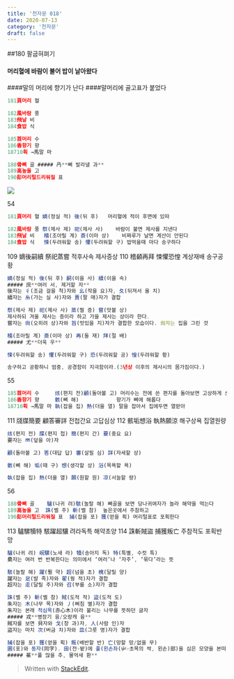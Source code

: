 ```yaml
---
title: '천자문 018'
date: 2020-07-13
category: '천자문'
draft: false
---
```

##180  팔굽혀펴기
 #### 머리혈에 바람이 불어 밥이 날아왔다
####말의 머리에 향기가 난다
####말머리에  골고표가 붙었다

```js
181頁머리 혈

182風바람 풍
183飛날 비
184食밥 식

185首머리 수
186香향기 향
18710획 →馬말 마

188骨뼈 골 ##### 冎**뼈 발라낼 과**
189高높을 고
190髟머리털드리워질 표

```
![](https://i.ibb.co/Y3cw2nN/Screen-Shot-2020-07-13-at-12-05-05-PM.png)


54
```js
181頁머리 혈 嫡(정실 적) 後(뒤 후)   머리혈에 적이 후면에 있따

182風바람 풍 祭(제사 제) 祀(제사 사)    바람이 불면 제사를 지낸다
183飛날 비   稽(조아릴 계) 斎(이마 상)    비짜루가 날면 계산이 안된다
184食밥 식   悚(두려워할 송) 懼(두려워할 구) 밥먹을때 마다 송구하다
```
109 嫡後嗣續 祭祀蒸嘗 적후사속 제사증상
110 稽顙再拜 悚懼恐惶 계상재배 송구공황
```js
嫡(정실 적) 後(뒤 후) 嗣(이을 사) 續(이을 속)
##### 庶**여러 서, 제거할 자**
後자는 彳(조금 걸을 척)자와 幺(작을 요)자, 夂(뒤져서 올 치)
續자는 糸(가는 실 사)자와 賣(팔 매)자가 결합

祭(제사 제) 祀(제사 사) 蒸(찔 증) 嘗(맛볼 상)
제사하되 겨울 제사는 증이라 하고 가을 제사는 상이라 한다.
嘗자는 尙(오히려 상)자와 旨(맛있을 지)자가 결합한 모습이다. 尙자는 집을 그린 것

稽(조아릴 계) 斎(이마 상) 再(둘 재) 拜(절 배)
##### 尤**더욱 우**

悚(두려워할 송) 懼(두려워할 구) 恐(두려워할 공) 惶(두려워할 황)

송구하고 공황하니 엄중, 공경함이 지극함이라.(3년상 이후의 제사시의 몸가짐이다.)
```
55
```js
185首머리 수     烗(편지 전)顧(돌아볼 고) 머리수는 전에 쓴 편지를 돌아보면 고상하게 쓰여있다
186香향기 향     骸(뼈 해)            향기가 뼈에 해롭다
18710획 →馬말 마 執(잡을 집) 熱(더울 열) 말을 잡아서 집에두면 열받아
```
111 牋牒簡要 顧答審詳 전첩간요 고답심상
112 骸垢想浴 執熱願涼 해구상욕 집열원량

```js
烗(편지 전) 牒(편지 첩) 簡(편지 간) 要(중요 요)
要자는 襾(덮을 아)자

顧(돌아볼 고) 答(대답 답) 審(살필 심) 詳(자세할 상)

骸(뼈 해) 垢(때 구) 想(생각할 상) 浴(목욕할 욕)

執(잡을 집) 熱(더울 열) 願(원할 원) 凉(서늘할 량)


```
56
```js
188骨뼈 골    驢(나귀 려)駭(놀랄 해) 뼈골을 보면 당나귀여자가 놀라 해약을 먹는다
189高높을 고  誅(벨 주) 斬(벨 참)  높은곳에서 주참하고
190髟머리털드리워질 표  捕(잡을 포) 獲(얻을 획) 머리털표로 포획한다
``` 
113 驢騾犢特 駭躍超驤 려라독특 해약초양
114 誅斬賊盜 捕獲叛亡  주참적도 포획반망
```js
驢(나귀 려) 岲騾(노새 라) 犢(송아지 독) 特(특별, 수컷 특)
纍자는 여러 번 반복한다는 의미에서 ‘여러’나 ‘자주’, ‘묶다’라는 뜻

駭(놀랄 해) 躍(뛸 약) 超(넘을 초) 槐(달릴 양)
躍자는 足(발 족)자와 翟(꿩 적)자가 결합
超자는 走(달릴 주)자와 召(부를 소)자가 결합

誅(벨 주) 斬(벨 참) 賊(도적 적) 盜(도적 도)
朱자는 木(나무 목)자와 丿(삐침 별)자가 결합
朱자는 본래 적심목(赤心木)이라 불리는 나무를 뜻하던 글자
##### 戎**병장기 융/오랑캐 융**
賊자를 보면 貝자와 戈(창 과)자, 人(사람 인)자
盜자는 마치 次(버금 차)자와 皿(그릇 명)자가 결합

捕(잡을 포) 獲(얻을 획) 叛(배반할 반) 亡(망할 망/없을 무)
圃(포)와 동자(同字). 田(전☞밭)에 풀(왼손좌(屮☞초목의 싹, 왼손)部)을 심은 모양을 본떠 「채소밭」을 뜻함.
##### 萑**풀 많을 추, 물억새 환**
```
> Written with [StackEdit](https://stackedit.io/).
<!--stackedit_data:
eyJoaXN0b3J5IjpbLTE0NzM1MDY2MTQsLTgzNTIyNjA3Nyw0MD
I1MTkyMjIsMTU3NjQ3NTMzMywtMTU5ODMyOTUwNiwxMzUzMDI3
MzA3LDExOTAwNDUxMDgsLTc3OTk3ODQ0NCwtMjEyMDYwOTk2MS
wtODM3ODc5MTUzLC0xNjY4MTk3NDI1LC00MjgwMzM1MTYsMTM5
NDQzOTE5LC0xNTI2NTU5MjA4LC0xNzEyODA2ODQ1LC0xMzAwNT
MyNzYyLC02OTk4MTMxNTMsNzE1OTY3OTM0LDM0ODYxNDExNCwz
NjgyNDMzMzRdfQ==
-->